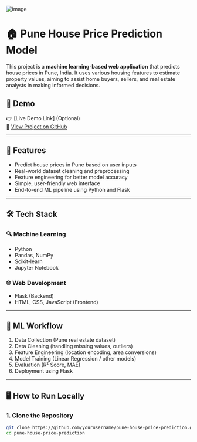 ![image](https://github.com/user-attachments/assets/a57bdfd9-b918-4260-9f99-955b7b9a656d)

# 🏠 Pune House Price Prediction Model

This project is a **machine learning-based web application** that predicts house prices in Pune, India. It uses various housing features to estimate property values, aiming to assist home buyers, sellers, and real estate analysts in making informed decisions.

## 🚀 Demo

👉 [Live Demo Link] (Optional)  
📂 [View Project on GitHub](#)

---

## 📌 Features

- Predict house prices in Pune based on user inputs
- Real-world dataset cleaning and preprocessing
- Feature engineering for better model accuracy
- Simple, user-friendly web interface
- End-to-end ML pipeline using Python and Flask

---

## 🛠️ Tech Stack

### 🔍 Machine Learning
- Python
- Pandas, NumPy
- Scikit-learn
- Jupyter Notebook

### 🌐 Web Development
- Flask (Backend)
- HTML, CSS, JavaScript (Frontend)

---

## 🧠 ML Workflow

1. Data Collection (Pune real estate dataset)
2. Data Cleaning (handling missing values, outliers)
3. Feature Engineering (location encoding, area conversions)
4. Model Training (Linear Regression / other models)
5. Evaluation (R² Score, MAE)
6. Deployment using Flask

---

## 🖥️ How to Run Locally

### 1. Clone the Repository
```bash
git clone https://github.com/yourusername/pune-house-price-prediction.git
cd pune-house-price-prediction




